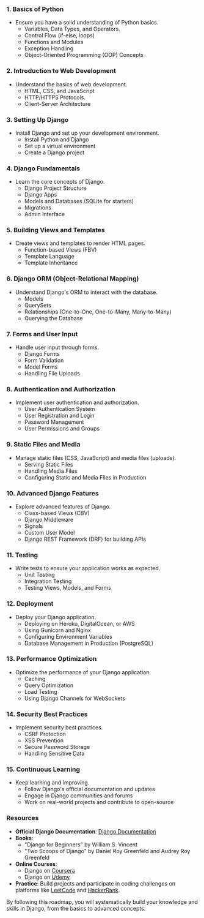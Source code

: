 

### 1. **Basics of Python**
- Ensure you have a solid understanding of Python basics.
  - Variables, Data Types, and Operators.
  - Control Flow (if-else, loops)
  - Functions and Modules
  - Exception Handling
  - Object-Oriented Programming (OOP) Concepts

### 2. **Introduction to Web Development**
- Understand the basics of web development.
  - HTML, CSS, and JavaScript
  - HTTP/HTTPS Protocols.
  - Client-Server Architecture

### 3. **Setting Up Django**
- Install Django and set up your development environment.
  - Install Python and Django
  - Set up a virtual environment
  - Create a Django project

### 4. **Django Fundamentals**
- Learn the core concepts of Django.
  - Django Project Structure
  - Django Apps
  - Models and Databases (SQLite for starters)
  - Migrations
  - Admin Interface

### 5. **Building Views and Templates**
- Create views and templates to render HTML pages.
  - Function-based Views (FBV)
  - Template Language
  - Template Inheritance

### 6. **Django ORM (Object-Relational Mapping)**
- Understand Django's ORM to interact with the database.
  - Models
  - QuerySets
  - Relationships (One-to-One, One-to-Many, Many-to-Many)
  - Querying the Database

### 7. **Forms and User Input**
- Handle user input through forms.
  - Django Forms
  - Form Validation
  - Model Forms
  - Handling File Uploads

### 8. **Authentication and Authorization**
- Implement user authentication and authorization.
  - User Authentication System
  - User Registration and Login
  - Password Management
  - User Permissions and Groups

### 9. **Static Files and Media**
- Manage static files (CSS, JavaScript) and media files (uploads).
  - Serving Static Files
  - Handling Media Files
  - Configuring Static and Media Files in Production

### 10. **Advanced Django Features**
- Explore advanced features of Django.
  - Class-based Views (CBV)
  - Django Middleware
  - Signals
  - Custom User Model
  - Django REST Framework (DRF) for building APIs

### 11. **Testing**
- Write tests to ensure your application works as expected.
  - Unit Testing
  - Integration Testing
  - Testing Views, Models, and Forms

### 12. **Deployment**
- Deploy your Django application.
  - Deploying on Heroku, DigitalOcean, or AWS
  - Using Gunicorn and Nginx
  - Configuring Environment Variables
  - Database Management in Production (PostgreSQL)

### 13. **Performance Optimization**
- Optimize the performance of your Django application.
  - Caching
  - Query Optimization
  - Load Testing
  - Using Django Channels for WebSockets

### 14. **Security Best Practices**
- Implement security best practices.
  - CSRF Protection
  - XSS Prevention
  - Secure Password Storage
  - Handling Sensitive Data

### 15. **Continuous Learning**
- Keep learning and improving.
  - Follow Django's official documentation and updates
  - Engage in Django communities and forums
  - Work on real-world projects and contribute to open-source

### Resources
- **Official Django Documentation**: [Django Documentation](https://docs.djangoproject.com/en/stable/)
- **Books**:
  - "Django for Beginners" by William S. Vincent
  - "Two Scoops of Django" by Daniel Roy Greenfeld and Audrey Roy Greenfeld
- **Online Courses**:
  - Django on [Coursera](https://www.coursera.org/)
  - Django on [Udemy](https://www.udemy.com/)
- **Practice**: Build projects and participate in coding challenges on platforms like [LeetCode](https://leetcode.com/) and [HackerRank](https://www.hackerrank.com/).

By following this roadmap, you will systematically build your knowledge and skills in Django, from the basics to advanced concepts.
